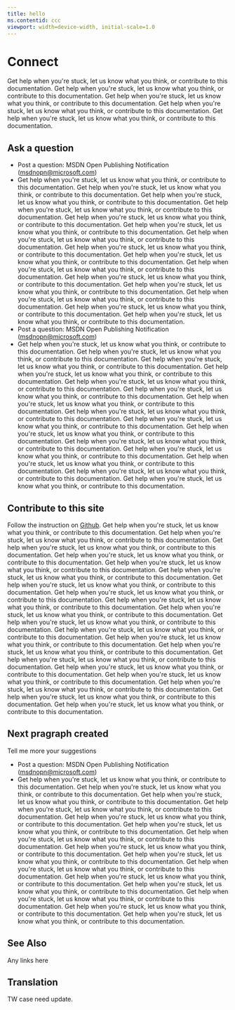 ```yaml
---
title: hello
ms.contentid: ccc
viewport: width=device-width, initial-scale=1.0
---
```


# Connect #

Get help when you're stuck, let us know what you think, or contribute to this documentation. 
Get help when you're stuck, let us know what you think, or contribute to this documentation. 
Get help when you're stuck, let us know what you think, or contribute to this documentation. 
Get help when you're stuck, let us know what you think, or contribute to this documentation. 
Get help when you're stuck, let us know what you think, or contribute to this documentation. 

## Ask a question ##
- Post a question: MSDN Open Publishing Notification (msdnopn@microsoft.com) 
- Get help when you're stuck, let us know what you think, or contribute to this documentation. 
Get help when you're stuck, let us know what you think, or contribute to this documentation. 
Get help when you're stuck, let us know what you think, or contribute to this documentation. 
Get help when you're stuck, let us know what you think, or contribute to this documentation. 
Get help when you're stuck, let us know what you think, or contribute to this documentation. 
Get help when you're stuck, let us know what you think, or contribute to this documentation. 
Get help when you're stuck, let us know what you think, or contribute to this documentation. 
Get help when you're stuck, let us know what you think, or contribute to this documentation. 
Get help when you're stuck, let us know what you think, or contribute to this documentation. 
Get help when you're stuck, let us know what you think, or contribute to this documentation. 
Get help when you're stuck, let us know what you think, or contribute to this documentation. 
Get help when you're stuck, let us know what you think, or contribute to this documentation. 
Get help when you're stuck, let us know what you think, or contribute to this documentation. 
Get help when you're stuck, let us know what you think, or contribute to this documentation. 
Get help when you're stuck, let us know what you think, or contribute to this documentation. 
- Post a question: MSDN Open Publishing Notification (msdnopn@microsoft.com) 
- Get help when you're stuck, let us know what you think, or contribute to this documentation. 
Get help when you're stuck, let us know what you think, or contribute to this documentation. 
Get help when you're stuck, let us know what you think, or contribute to this documentation. 
Get help when you're stuck, let us know what you think, or contribute to this documentation. 
Get help when you're stuck, let us know what you think, or contribute to this documentation. 
Get help when you're stuck, let us know what you think, or contribute to this documentation. 
Get help when you're stuck, let us know what you think, or contribute to this documentation. 
Get help when you're stuck, let us know what you think, or contribute to this documentation. 
Get help when you're stuck, let us know what you think, or contribute to this documentation. 
Get help when you're stuck, let us know what you think, or contribute to this documentation. 
Get help when you're stuck, let us know what you think, or contribute to this documentation. 
Get help when you're stuck, let us know what you think, or contribute to this documentation. 
Get help when you're stuck, let us know what you think, or contribute to this documentation. 
Get help when you're stuck, let us know what you think, or contribute to this documentation. 
Get help when you're stuck, let us know what you think, or contribute to this documentation. 

## Contribute to this site ##

Follow the instruction on [Github](https://github.com/openpublish/docs).
Get help when you're stuck, let us know what you think, or contribute to this documentation. 
Get help when you're stuck, let us know what you think, or contribute to this documentation. 
Get help when you're stuck, let us know what you think, or contribute to this documentation. 
Get help when you're stuck, let us know what you think, or contribute to this documentation. 
Get help when you're stuck, let us know what you think, or contribute to this documentation. 
Get help when you're stuck, let us know what you think, or contribute to this documentation. 
Get help when you're stuck, let us know what you think, or contribute to this documentation. 
Get help when you're stuck, let us know what you think, or contribute to this documentation. 
Get help when you're stuck, let us know what you think, or contribute to this documentation. 
Get help when you're stuck, let us know what you think, or contribute to this documentation. 
Get help when you're stuck, let us know what you think, or contribute to this documentation. 
Get help when you're stuck, let us know what you think, or contribute to this documentation. 
Get help when you're stuck, let us know what you think, or contribute to this documentation. 
Get help when you're stuck, let us know what you think, or contribute to this documentation. 
Get help when you're stuck, let us know what you think, or contribute to this documentation. 
Get help when you're stuck, let us know what you think, or contribute to this documentation. 
Get help when you're stuck, let us know what you think, or contribute to this documentation. 
Get help when you're stuck, let us know what you think, or contribute to this documentation. 
Get help when you're stuck, let us know what you think, or contribute to this documentation. 
Get help when you're stuck, let us know what you think, or contribute to this documentation. 

## Next pragraph created ##
Tell me more your suggestions
- Post a question: MSDN Open Publishing Notification (msdnopn@microsoft.com) 
- Get help when you're stuck, let us know what you think, or contribute to this documentation. 
Get help when you're stuck, let us know what you think, or contribute to this documentation. 
Get help when you're stuck, let us know what you think, or contribute to this documentation. 
Get help when you're stuck, let us know what you think, or contribute to this documentation. 
Get help when you're stuck, let us know what you think, or contribute to this documentation. 
Get help when you're stuck, let us know what you think, or contribute to this documentation. 
Get help when you're stuck, let us know what you think, or contribute to this documentation. 
Get help when you're stuck, let us know what you think, or contribute to this documentation. 
Get help when you're stuck, let us know what you think, or contribute to this documentation. 
Get help when you're stuck, let us know what you think, or contribute to this documentation. 
Get help when you're stuck, let us know what you think, or contribute to this documentation. 
Get help when you're stuck, let us know what you think, or contribute to this documentation. 
Get help when you're stuck, let us know what you think, or contribute to this documentation. 
Get help when you're stuck, let us know what you think, or contribute to this documentation. 
Get help when you're stuck, let us know what you think, or contribute to this documentation. 

## See Also

Any links here

## Translation 

TW case need update.
